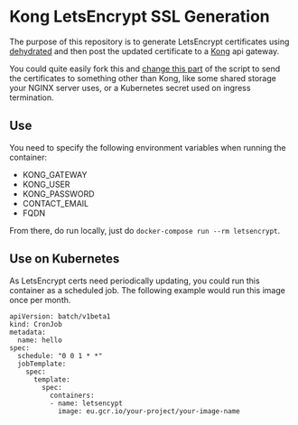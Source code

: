 # Kong LetsEncrypt SSL Generation
The purpose of this repository is to generate LetsEncrypt certificates using [dehydrated](https://github.com/lukas2511/dehydrated) and then post the updated certificate to a [Kong](https://getkong.org/) api gateway.

You could quite easily fork this and [change this part](scripts/provision.sh#29) of the script to send the certificates to something other than Kong, like some shared storage your NGINX server uses, or a Kubernetes secret used on ingress termination.

## Use
You need to specify the following environment variables when running the container:

  - KONG_GATEWAY
  - KONG_USER
  - KONG_PASSWORD
  - CONTACT_EMAIL
  - FQDN

From there, do run locally, just do `docker-compose run --rm letsencrypt`.

## Use on Kubernetes
As LetsEncrypt certs need periodically updating, you could run this container as a scheduled job.  The following example would run this image once per month.

```
apiVersion: batch/v1beta1
kind: CronJob
metadata:
  name: hello
spec:
  schedule: "0 0 1 * *"
  jobTemplate:
    spec:
      template:
        spec:
          containers:
          - name: letsencypt
            image: eu.gcr.io/your-project/your-image-name
```
